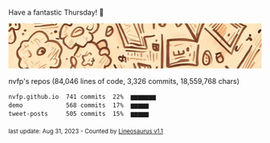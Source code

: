 Have a fantastic Thursday! 🌹

![banner](https://github.com/nvfp/nvfp/raw/main/banner.jpg)

nvfp's repos (84,046 lines of code, 3,326 commits, 18,559,768 chars)

```txt
nvfp.github.io  741 commits  22%  ▆▆▆▆▆▆▆
demo            568 commits  17%  ▆▆▆▆▆
tweet-posts     505 commits  15%  ▆▆▆▆▆
```

<sub>last update: Aug 31, 2023 - Counted by [Lineosaurus v1.1](https://github.com/Lineosaurus/Lineosaurus)</sub>